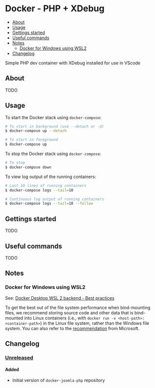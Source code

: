 # Docker - PHP + XDebug <!-- omit in toc -->

- [About](#about)
- [Usage](#usage)
- [Gettings started](#gettings-started)
- [Useful commands](#useful-commands)
- [Notes](#notes)
  - [Docker for Windows using WSL2](#docker-for-windows-using-wsl2)
- [Changelog](#changelog)

Simple PHP dev container with XDebug installed for use in VScode

## About

TODO

## Usage

To start the Docker stack using `docker-compose`:

```bash
# To start in background (use --detach or -d)
$ docker-compose up --detach

# To start in foreground
$ docker-compose up
```

To stop the Docker stack using `docker-compose`:

```bash
# To stop
$ docker-compose down
```

To view log output of the running containers:

```bash
# Last 10 lines of running containers
$ docker-compose logs --tail=10

# Continuous log output of running containers
$ docker-compose logs --tail=10 --follow
```

## Gettings started

TODO

## Useful commands

TODO

## Notes

### Docker for Windows using WSL2

See: [Docker Desktop WSL 2 backend - Best practices](https://docs.docker.com/docker-for-windows/wsl/#best-practices)

To get the best out of the file system performance when bind-mounting files, we recommend storing source code and other data that is bind-mounted into Linux containers (i.e., with `docker run -v <host-path>:<container-path>`) in the Linux file system, rather than the Windows file system. You can also refer to the [recommendation](https://docs.microsoft.com/en-us/windows/wsl/compare-versions) from Microsoft.

## Changelog

### [Unreleased] <!-- omit in toc -->

#### Added <!-- omit in toc -->
- Initial version of `docker-joomla-php` repository

[Unreleased]: https://github.com/QNimbus/docker-php-dev/HEAD
